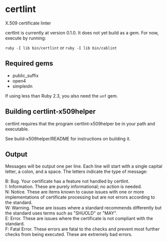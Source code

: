 # certlint
X.509 certificate linter

certlint is currently at version 0.1.0.  It does not yet build as a gem.  For now, execute by running:

`ruby -I lib bin/certlint` or `ruby -I lib bin/cablint`

## Required gems

* public_suffix
* open4
* simpleidn

If using less than Ruby 2.3, you also need the `unf` gem.

## Building certlint-x509helper

certlint requires that the program certlint-x509helper be in your path and executable.

See build-x509helper/README for instructions on building it.

## Output

Messages will be output one per line.  Each line will start with a single capital letter, a colon, and a space. The letters indicate the type of message:

B: Bug. Your certificate has a feature not handled by certlint.  
I: Information.  These are purely informational; no action is needed.  
N: Notice.  These are items known to cause issues with one or more implementations of certificate processing but are not errors according to the standard.  
W: Warning.  These are issues where a standard recommends differently but the standard uses terms such as "SHUOLD" or "MAY".  
E: Error.  These are issues where the certificate is not compliant with the standard.  
F: Fatal Error.  These errors are fatal to the checks and prevent most further checks from being executed.  These are extremely bad errors.  
